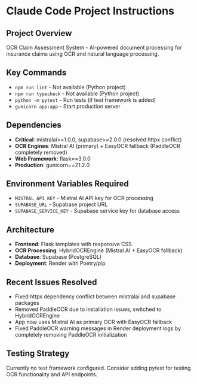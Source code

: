 # Claude Code Project Instructions

## Project Overview
OCR Claim Assessment System - AI-powered document processing for insurance claims using OCR and natural language processing.

## Key Commands
- `npm run lint` - Not available (Python project)
- `npm run typecheck` - Not available (Python project)  
- `python -m pytest` - Run tests (if test framework is added)
- `gunicorn app:app` - Start production server

## Dependencies
- **Critical**: mistralai>=1.0.0, supabase>=2.0.0 (resolved httpx conflict)
- **OCR Engines**: Mistral AI (primary) + EasyOCR fallback (PaddleOCR completely removed)
- **Web Framework**: flask==3.0.0
- **Production**: gunicorn==21.2.0

## Environment Variables Required
- `MISTRAL_API_KEY` - Mistral AI API key for OCR processing
- `SUPABASE_URL` - Supabase project URL  
- `SUPABASE_SERVICE_KEY` - Supabase service key for database access

## Architecture
- **Frontend**: Flask templates with responsive CSS
- **OCR Processing**: HybridOCREngine (Mistral AI + EasyOCR fallback)
- **Database**: Supabase (PostgreSQL)
- **Deployment**: Render with Poetry/pip

## Recent Issues Resolved
- Fixed httpx dependency conflict between mistralai and supabase packages
- Removed PaddleOCR due to installation issues, switched to HybridOCREngine
- App now uses Mistral AI as primary OCR with EasyOCR fallback
- Fixed PaddleOCR warning messages in Render deployment logs by completely removing PaddleOCR initialization

## Testing Strategy
Currently no test framework configured. Consider adding pytest for testing OCR functionality and API endpoints.